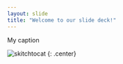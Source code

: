 ```yaml
---
layout: slide
title: "Welcome to our slide deck!"
---
```


My caption

![skitchtocat](https://octodex.github.com/images/skitchtocat.png)
{: .center}
